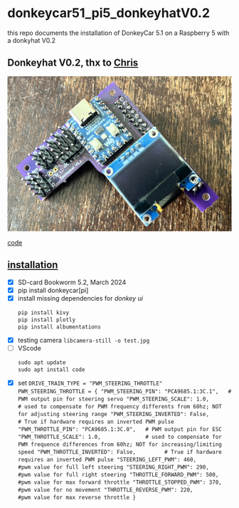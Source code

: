 # donkeycar51_pi5_donkeyhatV0.2
this repo documents the installation of DonkeyCar 5.1 on a Raspberry 5 with a donkyhat V0.2 

## Donkeyhat V0.2, thx to [Chris](https://github.com/zlite)
![](./media/donkeyhatV0.2.jpg)

[code](./rp2040/)

## [installation](http://docs.donkeycar.com)
- [x] SD-card Bookworm 5.2, March 2024
- [x] pip install donkeycar[pi]
- [x] install missing dependencies for *donkey ui*
    ```
    pip install kivy
    pip install plotly
    pip install albumentations
    ```
- [x] testing camera `libcamera-still -o test.jpg`
- [ ] VScode
    ```
    sudo apt update
    sudo apt install code
    ```
- [x] set `DRIVE_TRAIN_TYPE = "PWM_STEERING_THROTTLE"`
      ```
      PWM_STEERING_THROTTLE = {
    "PWM_STEERING_PIN": "PCA9685.1:3C.1",   # PWM output pin for steering servo
    "PWM_STEERING_SCALE": 1.0,              # used to compensate for PWM frequency differents from 60hz; NOT for adjusting steering range
    "PWM_STEERING_INVERTED": False,         # True if hardware requires an inverted PWM pulse
    "PWM_THROTTLE_PIN": "PCA9685.1:3C.0",   # PWM output pin for ESC
    "PWM_THROTTLE_SCALE": 1.0,              # used to compensate for PWM frequence differences from 60hz; NOT for increasing/limiting speed
    "PWM_THROTTLE_INVERTED": False,         # True if hardware requires an inverted PWM pulse
    "STEERING_LEFT_PWM": 460,               #pwm value for full left steering
    "STEERING_RIGHT_PWM": 290,              #pwm value for full right steering
    "THROTTLE_FORWARD_PWM": 500,            #pwm value for max forward throttle
    "THROTTLE_STOPPED_PWM": 370,            #pwm value for no movement
    "THROTTLE_REVERSE_PWM": 220,            #pwm value for max reverse throttle
}```
